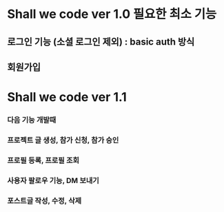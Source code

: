 # Shall we code ver 1.0 필요한 최소 기능 

## 로그인 기능 (소셜 로그인 제외) : basic auth 방식

## 회원가입


# Shall we code ver 1.1 

### 다음 기능 개발때

### 프로젝트 글 생성, 참가 신청, 참가 승인

### 프로필 등록, 프로필 조회

### 사용자 팔로우 기능, DM 보내기

### 포스트글 작성, 수정, 삭제

